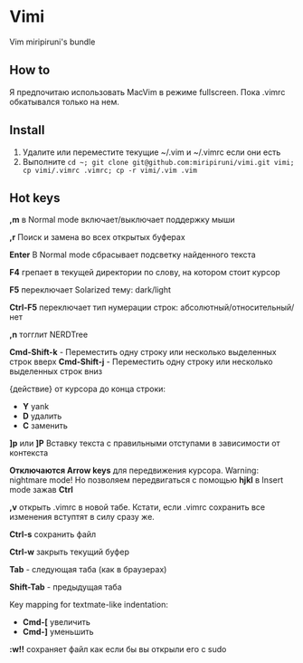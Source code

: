Vimi
====

Vim miripiruni's bundle

How to
------

Я предпочитаю использовать MacVim в режиме fullscreen. Пока .vimrc обкатывался только на нем.

Install
-------

1. Удалите или переместите текущие ~/.vim и ~/.vimrc если они есть
2. Выполните `cd ~; git clone git@github.com:miripiruni/vimi.git vimi; cp vimi/.vimrc .vimrc; cp -r vimi/.vim .vim`


Hot keys
--------

**,m** в Normal mode включает/выключает поддержку мыши

**,r** Поиск и замена во всех открытых буферах

**Enter** В Normal mode сбрасывает подсветку найденного текста

**F4** грепает в текущей директории по слову, на котором стоит курсор

**F5** переключает Solarized тему: dark/light

**Ctrl-F5** переключает тип нумерации строк: абсолютный/относительный/нет

**,n** тогглит NERDTree

**Cmd-Shift-k** - Переместить одну строку или несколько выделенных строк вверх
**Cmd-Shift-j** - Переместить одну строку или несколько выделенных строк вниз

{действие} от курсора до конца строки:

  *  **Y** yank
  *  **D** удалить
  *  **C** заменить

**]p** или **]P** Вставку текста с правильными отступами в зависимости от контекста

**Отключаются Arrow keys** для передвижения курсора. Warning: nightmare mode! Но позволяем передвигаться с помощью **hjkl** в Insert mode зажав **Ctrl**

**,v** открыть .vimrc в новой табе. Кстати, если .vimrc сохранить все изменения вступтят в силу сразу же.

**Ctrl-s** сохранить файл

**Ctrl-w** закрыть текущий буфер

**Tab** - следующая таба (как в браузерах)

**Shift-Tab** - предыдущая таба

Key mapping for textmate-like indentation:
* **Cmd-[** увеличить
* **Cmd-]** уменьшить

**:w!!** сохраняет файл как если бы вы открыли его с sudo

